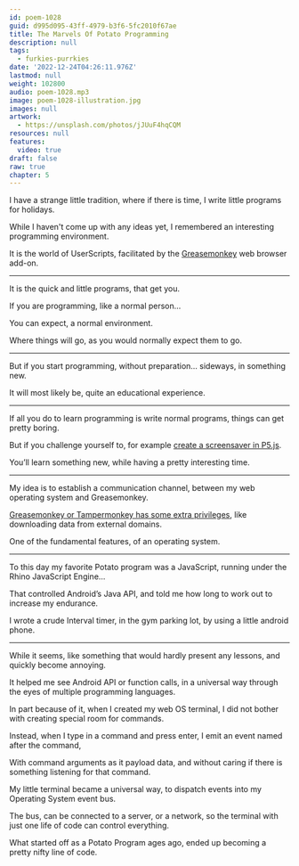 ```yaml
---
id: poem-1028
guid: d995d095-43ff-4979-b3f6-5fc2010f67ae
title: The Marvels Of Potato Programming
description: null
tags:
  - furkies-purrkies
date: '2022-12-24T04:26:11.976Z'
lastmod: null
weight: 102800
audio: poem-1028.mp3
image: poem-1028-illustration.jpg
images: null
artwork:
  - https://unsplash.com/photos/jJUuF4hqCQM
resources: null
features:
  video: true
draft: false
raw: true
chapter: 5
---
```


I have a strange little tradition,
where if there is time, I write little programs for holidays.

While I haven't come up with any ideas yet,
I remembered an interesting programming environment.

It is the world of UserScripts,
facilitated by the [Greasemonkey][1] web browser add-on.

---

It is the quick and little programs,
that get you.

If you are programming,
like a normal person…

You can expect,
a normal environment.

Where things will go,
as you would normally expect them to go.

---

But if you start programming,
without preparation... sideways, in something new.

It will most likely be,
quite an educational experience.

---

If all you do to learn programming is write normal programs,
things can get pretty boring.

But if you challenge yourself to,
for example [create a screensaver in P5.js][0].

You’ll learn something new,
while having a pretty interesting time.

---

My idea is to establish a communication channel,
between my web operating system and  Greasemonkey.

[Greasemonkey or Tampermonkey has some extra privileges][2],
like downloading data from external domains.

One of the fundamental features,
of an operating system.

---

To this day my favorite Potato program was a JavaScript,
running under the Rhino JavaScript Engine…

That controlled Android’s Java API,
and told me how long to work out to increase my endurance.

I wrote a crude Interval timer,
in the gym parking lot, by using a little android phone.

---

While it seems,
like something that would hardly present any lessons, and quickly become annoying.

It helped me see Android API or function calls,
in a universal way through the eyes of multiple programming languages.

In part because of it, when I created my web OS terminal,
I did not bother with creating special room for commands.

Instead, when I type in a command and press enter,
I emit an event named after the command,

With command arguments as it payload data,
and without caring if there is something listening for that command.

My little terminal became a universal way,
to dispatch events into my Operating System event bus.

The bus, can be connected to a server, or a network,
so the terminal with just one life of code can control everything.

What started off as a Potato Program ages ago,
ended up becoming a pretty nifty line of code.

[0]: https://www.youtube.com/watch?v=8j0UDiN7my4&list=PLglp04UYZK_PrN6xWo_nJ-8kzyXDyFUwi
[1]: https://en.wikipedia.org/wiki/Greasemonkey
[2]: https://wiki.greasespot.net/GM.xmlHttpRequest
